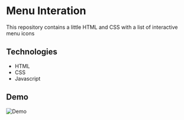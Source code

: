 # Menu Interation
This repository contains a little HTML and CSS with a list of interactive menu icons


## Technologies
* HTML
* CSS
* Javascript


## Demo
![Demo](Demo.gif)
